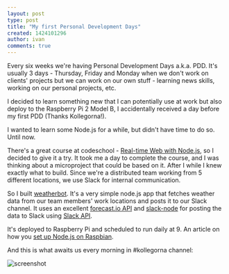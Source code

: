 ```yaml
---
layout: post
type: post
title: "My first Personal Development Days"
created: 1424101296
author: ivan
comments: true
---
```


Every six weeks we're having Personal Development Days a.k.a. PDD. It's usually 3 days - Thursday, Friday and Monday when we don't work on clients' projects but we can work on our own stuff - learning news skills, working on our personal projects, etc. 

I decided to learn something new that I can potentially use at work but also deploy to the Raspberry Pi 2 Model B, I accidentally received a day before my first PDD (Thanks Kollegorna!).

I wanted to learn some Node.js for a while, but didn't have time to do so.
Until now.

There's a great course at codeschool - [Real-time Web with Node.js](https://www.codeschool.com/courses/real-time-web-with-node-js), so I decided to give it a try.
It took me a day to complete the course, and I was thinking about a microproject that could be based on it.
After I while I knew exactly what to build. Since we're a distributed team working from 5 different locations, we use Slack for internal communication.

So I built [weatherbot](https://github.com/kollegorna/weatherbot). It's a very simple node.js app that fetches weather data from our team members' work locations and posts it to our Slack channel.
It uses an excellent [forecast.io API](http://forecast.io/) and [slack-node](https://www.npmjs.com/package/slack-node) for posting the data to Slack using [Slack API](https://api.slack.com/web).

It's deployed to Raspberry Pi and scheduled to run daily at 9.
An article on how you [set up Node.js on Raspbian](http://weworkweplay.com/play/raspberry-pi-nodejs/).

And this is what awaits us every morning in #kollegorna channel:

![screenshot](https://cdn.rawgit.com/kollegorna/weatherbot/master/assets/slack-screenshot.png)

